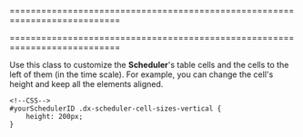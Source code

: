 ===========================================================================
<!--handmade--><!--/handmade-->
===========================================================================

<!--shortDescription-->
Use this class to customize the **Scheduler**'s table cells and the cells to the left of them (in the time scale). For example, you can change the cell's height and keep all the elements aligned.
<!--/shortDescription-->

<!--fullDescription-->

    <!--CSS-->
    #yourSchedulerID .dx-scheduler-cell-sizes-vertical {
        height: 200px;
    }

<!--/fullDescription-->